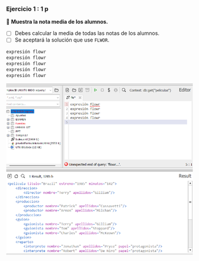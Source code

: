 ### **Ejercicio 1** : 1 p 
📌 **Muestra la nota media de los alumnos.**  
- [ ] Debes calcular la media de todas las notas de los alumnos.  
- [ ] Se aceptará la solución que use `FLWOR`.

```
expresión flowr
expresión flowr
expresión flowr
expresión flowr
expresión flowr
```
![alt text](image.png)